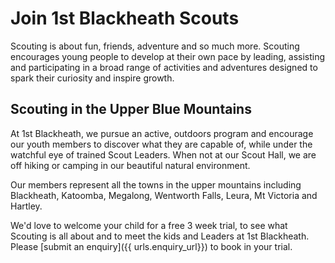 # Join 1st&nbsp;Blackheath Scouts

Scouting is about fun, friends, adventure and so much more. Scouting encourages young people to develop
at their own pace by leading, assisting and participating in a broad range of activities and
adventures designed to spark their curiosity and inspire growth.

## Scouting in the Upper Blue Mountains

At 1st Blackheath, we pursue an active, outdoors program and encourage our youth members
to discover what they are capable of, while under the watchful eye of trained Scout Leaders.
When not at our Scout Hall, we are off hiking or camping in our beautiful natural
environment.

Our members represent all the towns in the upper mountains including Blackheath, Katoomba,
Megalong, Wentworth Falls, Leura, Mt Victoria and Hartley.

We'd love to welcome your child for a free 3 week trial, to see what
Scouting is all about and to meet the kids and Leaders at 1st Blackheath.
Please [submit an enquiry]({{ urls.enquiry_url}}) to book in your trial.
